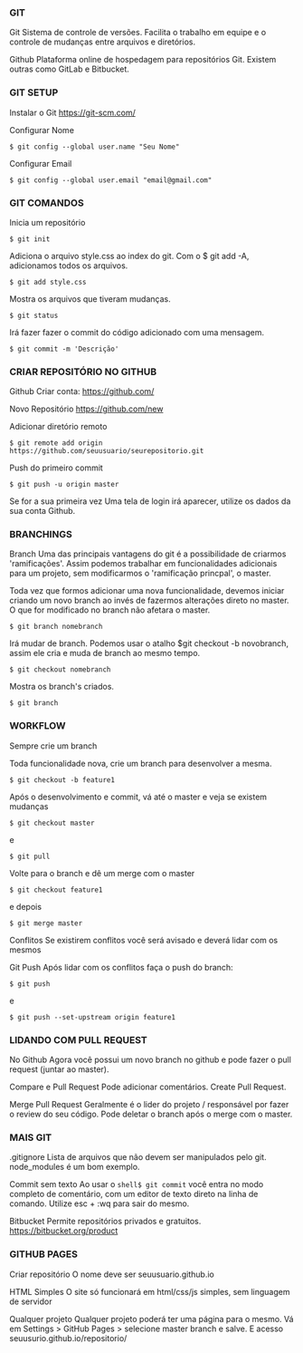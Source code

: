 ### GIT

Git
Sistema de controle de versões. Facilita o trabalho em equipe e o controle de mudanças entre arquivos e diretórios.

Github
Plataforma online de hospedagem para repositórios Git. Existem outras como GitLab e Bitbucket.

### GIT SETUP

Instalar o Git
<a href="https://git-scm.com/" target="_blank">https://git-scm.com/</a>

Configurar Nome

```shell
$ git config --global user.name "Seu Nome"
```

Configurar Email

```shell
$ git config --global user.email "email@gmail.com"
```

### GIT COMANDOS

Inicia um repositório

```shell
$ git init
```

Adiciona o arquivo style.css ao index do git. Com o $ git add -A, adicionamos todos os arquivos.

```shell
$ git add style.css
```

Mostra os arquivos que tiveram mudanças.

```shell
$ git status
```

Irá fazer fazer o commit do código adicionado com uma mensagem.

```shell
$ git commit -m 'Descrição'
```

### CRIAR REPOSITÓRIO NO GITHUB

Github
Criar conta: <a href="https://github.com/" target="_blank">https://github.com/</a>

Novo Repositório
<a href="https://github.com/new" target="_blank">https://github.com/new</a>

Adicionar diretório remoto

```shell
$ git remote add origin https://github.com/seuusuario/seurepositorio.git
```

Push do primeiro commit

```shell
$ git push -u origin master
```

Se for a sua primeira vez
Uma tela de login irá aparecer, utilize os dados da sua conta Github.

### BRANCHINGS

Branch
Uma das principais vantagens do git é a possibilidade de criarmos 'ramificações'. Assim podemos trabalhar em funcionalidades adicionais para um projeto, sem modificarmos o 'ramificação princpal', o master.

Toda vez que formos adicionar uma nova funcionalidade, devemos iniciar criando um novo branch ao invés de fazermos alterações direto no master. O que for modificado no branch não afetara o master.

```shell
$ git branch nomebranch
```

Irá mudar de branch. Podemos usar o atalho $git checkout -b novobranch, assim ele cria e muda de branch ao mesmo tempo.

```shell
$ git checkout nomebranch
```

Mostra os branch's criados.

```shell
$ git branch
```

### WORKFLOW

Sempre crie um branch

Toda funcionalidade nova, crie um branch para desenvolver a mesma.

```shell
$ git checkout -b feature1
```

Após o desenvolvimento e commit, vá até o master e veja se existem mudanças

```shell
$ git checkout master
```

e

```shell
$ git pull
```

Volte para o branch e dê um merge com o master

```shell
$ git checkout feature1
```

e depois

```shell
$ git merge master
```

Conflitos
Se existirem conflitos você será avisado e deverá lidar com os mesmos

Git Push
Após lidar com os conflitos faça o push do branch:

```shell
$ git push
```

e

```shell
$ git push --set-upstream origin feature1
```

### LIDANDO COM PULL REQUEST

No Github
Agora você possui um novo branch no github e pode fazer o pull request (juntar ao master).

Compare e Pull Request
Pode adicionar comentários. Create Pull Request.

Merge Pull Request
Geralmente é o lider do projeto / responsável por fazer o review do seu código. Pode deletar o branch após o merge com o master.

### MAIS GIT

.gitignore
Lista de arquivos que não devem ser manipulados pelo git. node_modules é um bom exemplo.

Commit sem texto
Ao usar o `shell$ git commit` você entra no modo completo de comentário, com um editor de texto direto na linha de comando. Utilize esc + :wq para sair do mesmo.

Bitbucket
Permite repositórios privados e gratuitos. <a href="https://bitbucket.org/product" target="_blank">https://bitbucket.org/product</a>

### GITHUB PAGES

Criar repositório
O nome deve ser seuusuario.github.io

HTML Simples
O site só funcionará em html/css/js simples, sem linguagem de servidor

Qualquer projeto
Qualquer projeto poderá ter uma página para o mesmo. Vá em Settings > GitHub Pages > selecione master branch e salve. E acesso seuusurio.github.io/repositorio/
